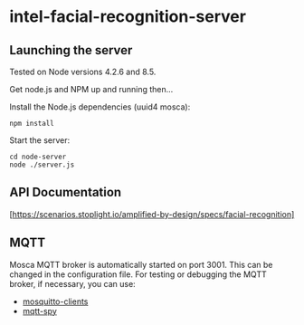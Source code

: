 # intel-facial-recognition-server

## Launching the server
Tested on Node versions 4.2.6 and 8.5.

Get node.js and NPM up and running then...

Install the Node.js dependencies (uuid4 mosca):
~~~~
npm install
~~~~

Start the server:
~~~~
cd node-server
node ./server.js
~~~~

## API Documentation
[https://scenarios.stoplight.io/amplified-by-design/specs/facial-recognition]

## MQTT
Mosca MQTT broker is automatically started on port 3001.  This can be changed in the configuration file.
For testing or debugging the MQTT broker, if necessary, you can use:
 * [mosquitto-clients](https://mosquitto.org/download/)
 * [mqtt-spy](http://kamilfb.github.io/mqtt-spy/)

